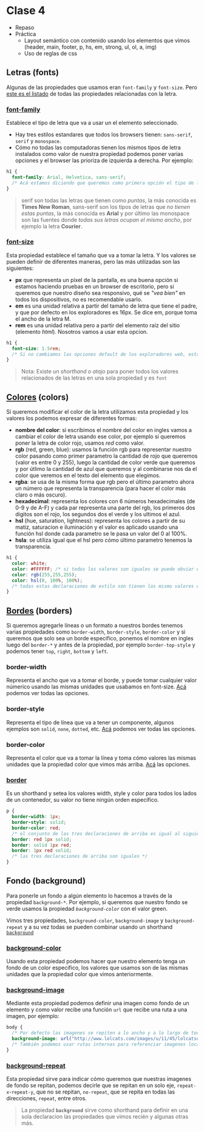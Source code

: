 # Clase 4

* Repaso
* Práctica
  * Layout semántico con contenido usando los elementos que vimos (header, main, footer, p, hs, em, strong, ul, ol, a, img)
  * Uso de reglas de css

## Letras (fonts)
Algunas de las propiedades que usamos eran `font-family` y `font-size`. Pero [este es el listado](https://developer.mozilla.org/es/docs/Web/CSS/CSS_Fonts) de todas las propiedades relacionadas con la letra.

### [font-family](https://developer.mozilla.org/es/docs/Web/CSS/font-family)
Establece el tipo de letra que va a usar un el elemento seleccionado.
* Hay tres estilos estandares que todos los browsers tienen: `sans-serif`, `serif` y `monospace`.
* Cómo no todas las computadoras tienen los mismos tipos de letra instalados como valor de nuestra propiedad podemos poner varias opciones y el browser las prioriza de izquierda a derecha. Por ejemplo:
``` css
h1 {
  font-family: Arial, Helvetica, sans-serif;
  /* Acá estamos diciendo que queremos como primera opción el tipo de letra Arial, sino la tenemos en nuestra computadora que utilice Helvetica y cómo última opción que use el estandar sans-serif (esta última siempre la va a encontrar en nuestra computadora para mostrarla) */
}
```
> serif son todas las letras que tienen como *puntas*, la más conocida es **Times New Roman**, sans-serif son los tipos de letras que *no tienen estas puntas*, la más conocida es **Arial** y por último las monospace son las fuentes donde *todas sus letras ocupan el mismo ancho*, por ejemplo la letra **Courier**.

### [font-size](https://developer.mozilla.org/en-US/docs/Web/CSS/font-size)
Esta propiedad establece el tamaño que va a tomar la letra. Y los valores se pueden definir de diferentes maneras, pero las más utilizadas son las siguientes:
* **px** que representa un píxel de la pantalla, es una buena opción si estamos haciendo pruebas en un browser de escritorio, pero si queremos que nuestro diseño sea responsivo, qué se *"vea bien"* en todos los dispositivos, no es recomendable usarlo.
* **em** es una unidad relativa a partir del tamaño de letra que tiene el padre, y que por defecto en los exploradores es 16px. Se dice em, porque toma el ancho de la letra M.
* **rem** es una unidad relativa pero a partir del elemento raíz del sitio (elemento *html*). Nosotros vamos a usar esta opcion.

``` css
h1 {
  font-size: 1.5rem;
  /* Si no cambiamos las opciones default de los exploradores web, estas expresiones son iguales -> 16px = 1em = 1rem */
}
```

> Nota: Existe un *shorthand o atajo* para poner todos los valores relacionados de las letras en una sola propiedad y es `font`

## [Colores](https://developer.mozilla.org/en-US/docs/Web/CSS/color_value) (colors)
Si queremos modificar el color de la letra utilizamos esta propiedad y los valores los podemos expresar de diferentes formas:
* **nombre del color**: si escribimos el nombre del color en ingles vamos a cambiar el color de letra usando ese color, por ejemplo si queremos poner la letra de color rojo, usamos *red* como valor.
* **rgb** (red, green, blue): usamos la función rgb para representar nuestro color pasando como primer parametro la cantidad de rojo que queremos (valor es entre 0 y 255), luego la cantidad de color verde que queremos y por útlimo la cantidad de azul que queremos y al combinarse nos da el color que veremos en el texto del elemento que elegimos.
* **rgba**: se usa de la misma forma que rgb pero el último parametro ahora un número que representa la transparencia (para hacer el color más claro o más oscuro).
* **hexadecimal**: representa los colores con 6 números hexadecimales (de 0-9 y de A-F) y cada par representa una parte del rgb, los primeros dos digitos son el rojo, los segundos dos el verde y los ultimos el azul.
* **hsl** (hue, saturation, lightness): representa los colores a partir de su matiz, saturacion e iluminación y el valor es aplicado usando una función hsl donde cada parametro se le pasa un valor del 0 al 100%.
* **hsla**: se utiliza igual que el hsl pero cómo último parametro tenemos la transparencia.

```css
h1 {
  color: white;
  color: #FFFFFF; /* si todos los valores son iguales se puede obviar el par y usar solo tres digitos, por ejemplo #FFF */
  color: rgb(255,255,255);
  color: hsl(0, 100%, 100%);
  /* todas estas declaraciones de estilo son tienen los mismo valores escrito de diferente formas */
}
```

## [Bordes](https://developer.mozilla.org/en-US/docs/Web/CSS/border) (borders)
Si queremos agregarle líneas o un formato a nuestros bordes tenemos varias propiedades como `border-width`, `border-style`, `border-color` y si queremos que solo sea un borde especifico, ponemos el nombre en ingles luego del `border-*` y antes de la propiedad, por ejemplo `border-top-style` y podemos tener `top`, `right`, `bottom` y `left`.

### border-width
Representa el ancho que va a tomar el borde, y puede tomar cualquier valor númerico usando las mismas unidades que usabamos en font-size. [Acá](https://developer.mozilla.org/en-US/docs/Web/CSS/border-width) podemos ver todas las opciones.

### border-style
Representa el tipo de línea que va a tener un componente, algunos ejemplos son `solid`, `none`, `dotted`, etc. [Acá](https://developer.mozilla.org/en-US/docs/Web/CSS/border-style) podemos ver todas las opciones.

### border-color
Representa el color que va a tomar la línea y toma cómo valores las mismas unidades que la propiedad color que vimos más arriba. [Acá](https://developer.mozilla.org/en-US/docs/Web/CSS/border-color) las opciones.

### [border](https://developer.mozilla.org/en-US/docs/Web/CSS/border)
Es un shorthand y setea los valores width, style y color para todos los lados de un contenedor, su valor no tiene ningún orden especifico.
```css
p {
  border-width: 1px;
  border-style: solid;
  border-color: red;
  /* el conjunto de las tres declaraciones de arriba es igual al siguiente shorthand: */
  border: red 1px solid;
  border: solid 1px red;
  border: 1px red solid;
  /* las tres declaraciones de arriba son iguales */
}
``` 

## Fondo (background)
Para ponerle un fondo a algún elemento lo hacemos a través de la propiedad `background-*`. Por ejemplo, si queremos que nuestro fondo se verde usamos la propiedad *`background-color`* con el valor green.

Vimos tres propiedades, `background-color`, `background-image` y `background-repeat` y a su vez todas se pueden combinar usando un shorthand [`background`](https://developer.mozilla.org/en-US/docs/Web/CSS/background)

### [background-color](https://developer.mozilla.org/en-US/docs/Web/CSS/background-color)
Usando esta propiedad podemos hacer que nuestro elemento tenga un fondo de un color especifico, los valores que usamos son de las mismas unidades que la propiedad color que vimos anteriormente.

### [background-image](https://developer.mozilla.org/en-US/docs/Web/CSS/background-image)
Mediante esta propiedad podemos definir una imagen como fondo de un elemento y como valor recibe una función `url` que recibe una ruta a una imagen, por ejemplo:
```css
body {
  /* Por defecto las imagenes se repiten a lo ancho y a lo largo de todo el elemento */
  background-image: url("http://www.lolcats.com/images/u/11/45/lolcatsdotcom3gp6wm7dw3jihq9t.jpg")
  /* También podemos usar rutas internas para referenciar imagenes locales */
}
```

### [background-repeat](https://developer.mozilla.org/en-US/docs/Web/CSS/background-repeat)
Esta propiedad sirve para indicar cómo queremos que nuestras imagenes de fondo se repitan, podemos decirle que se repitan en un solo eje, `repeat-x`-`repeat-y`, que no se repitan, `no-repeat`, que se repita en todas las direcciones, `repeat`, entre otros.

> La propiedad **`background`** sirve como shorthand para definir en una sola declaracion las propiedades que vimos recién y algunas otras más.

